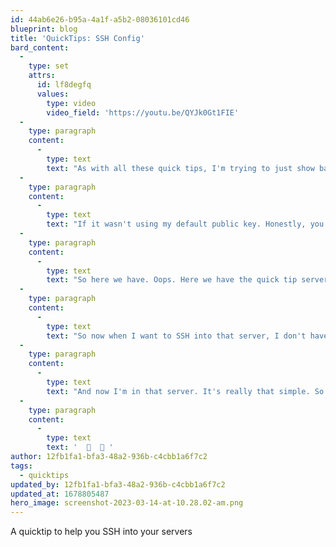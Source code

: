 ```yaml
---
id: 44ab6e26-b95a-4a1f-a5b2-08036101cd46
blueprint: blog
title: 'QuickTips: SSH Config'
bard_content:
  -
    type: set
    attrs:
      id: lf8degfq
      values:
        type: video
        video_field: 'https://youtu.be/QYJk0Gt1FIE'
  -
    type: paragraph
    content:
      -
        type: text
        text: "As with all these quick tips, I'm trying to just show basic things that I don't want to assume. Everybody knows. This one is a nice one that I use a lot. When I have to SSH into a server, which I try not to do. Basically everybody has a config file. In there. I'll move him into it. So SSH Config. In this file, you can add if it's not there these type of this line, these lines, and you could have many of them. So for example, this is a host. I'm going to call quick tips. So I can call that server quick tips. That server has an IP, and that server has the username. Now I could even use a different key. "
  -
    type: paragraph
    content:
      -
        type: text
        text: "If it wasn't using my default public key. Honestly, you should never let your service be password logged in. They should all be key based for SSH and not password based. And then for example, if I had another host than just another server I could just do the same thing. So it's really that easy. Okay. "
  -
    type: paragraph
    content:
      -
        type: text
        text: "So here we have. Oops. Here we have the quick tip server and now let's go use this. This is where it's really helpful. Oops. Okay. "
  -
    type: paragraph
    content:
      -
        type: text
        text: "So now when I want to SSH into that server, I don't have to remember the IP or the name. I can just say SSH quick tips. And you'll see I'm in the SSH folder. That really doesn't matter. I could be in any folder. And if I do SSH tab, it will complete it. So if I just knew the server began with a Q I guess, tab over and it would finish the word for me, and then I could just press enter. "
  -
    type: paragraph
    content:
      -
        type: text
        text: "And now I'm in that server. It's really that simple. So that's just a nice little tip there for managing all your different servers and SSH getting into them quickly. Another cool thing is if you use table pro when you're setting up that or the other database tools you can actually use that word quick tip to connect to that server instead of using the ip of the server it's a nice little addition"
  -
    type: paragraph
    content:
      -
        type: text
        text: '  📍  📍 ​'
author: 12fb1fa1-bfa3-48a2-936b-c4cbb1a6f7c2
tags:
  - quicktips
updated_by: 12fb1fa1-bfa3-48a2-936b-c4cbb1a6f7c2
updated_at: 1678805487
hero_image: screenshot-2023-03-14-at-10.28.02-am.png
---
```

A quicktip to help you SSH into your servers
